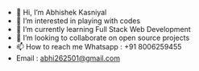 - 👋 Hi, I’m Abhishek Kasniyal
- 👀 I’m interested in playing with codes
- 🌱 I’m currently learning Full Stack Web Development
- 💞️ I’m looking to collaborate on open source projects
- 📫 How to reach me  Whatsapp : +91 8006259455
- Email : abhi262501@gmail.com

<!---
dArK-sOuL0807/dArK-sOuL0807 is a ✨ special ✨ repository because its `README.md` (this file) appears on your GitHub profile.
You can click the Preview link to take a look at your changes.
--->
